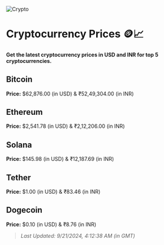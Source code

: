 
![Crypto](https://www.techguide.com.au/wp-content/uploads/2020/11/crypto3.jpeg)

# Cryptocurrency Prices 🪙📈

#### Get the latest cryptocurrency prices in USD and INR for top 5 cryptocurrencies.

## Bitcoin

**Price:** $62,876.00 (in USD) & ₹52,49,304.00 (in INR)

## Ethereum

**Price:** $2,541.78 (in USD) & ₹2,12,206.00 (in INR)

## Solana

**Price:** $145.98 (in USD) & ₹12,187.69 (in INR)

## Tether

**Price:** $1.00 (in USD) & ₹83.46 (in INR)

## Dogecoin

**Price:** $0.10 (in USD) & ₹8.76 (in INR)

> _Last Updated: 9/21/2024, 4:12:38 AM (in GMT)_
